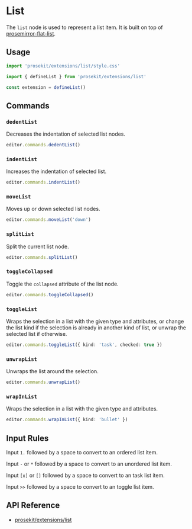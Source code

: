 # List

The `list` node is used to represent a list item. It is built on top of [prosemirror-flat-list](https://github.com/ocavue/prosemirror-flat-list).

<!-- @include: @/examples/list.md -->

## Usage

```ts
import 'prosekit/extensions/list/style.css'

import { defineList } from 'prosekit/extensions/list'

const extension = defineList()
```

## Commands

### `dedentList`

Decreases the indentation of selected list nodes.

```ts
editor.commands.dedentList()
```

### `indentList`

Increases the indentation of selected list.

```ts
editor.commands.indentList()
```

### `moveList`

Moves up or down selected list nodes.

```ts
editor.commands.moveList('down')
```

### `splitList`

Split the current list node.

```ts
editor.commands.splitList()
```

### `toggleCollapsed`

Toggle the `collapsed` attribute of the list node.

```ts
editor.commands.toggleCollapsed()
```

### `toggleList`

Wraps the selection in a list with the given type and attributes, or change the list kind if the selection is already in another kind of list, or unwrap the selected list if otherwise.

```ts
editor.commands.toggleList({ kind: 'task', checked: true })
```

### `unwrapList`

Unwraps the list around the selection.

```ts
editor.commands.unwrapList()
```

### `wrapInList`

Wraps the selection in a list with the given type and attributes.

```ts
editor.commands.wrapInList({ kind: 'bullet' })
```

## Input Rules

Input `1.` followed by a space to convert to an ordered list item.

Input `-` or `*` followed by a space to convert to an unordered list item.

Input `[x]` or `[]` followed by a space to convert to an task list item.

Input `>>` followed by a space to convert to an toggle list item.

## API Reference

- [prosekit/extensions/list](/references/extensions/list)
